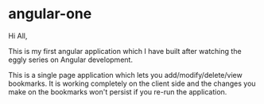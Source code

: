 angular-one
===========
Hi All,

This is my first angular application which I have built after watching the eggly series on Angular development.

This is a single page application which lets you add/modify/delete/view bookmarks. It is working completely on the client side and the changes you make on the bookmarks won't persist if you re-run the application.
